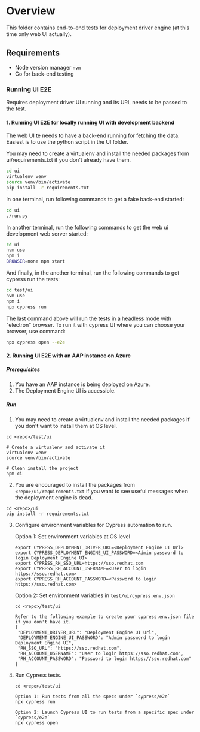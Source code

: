 # Overview

This folder contains end-to-end tests for deployment driver engine (at this time only web UI actually).

## Requirements

* Node version manager `nvm`
* Go for back-end testing

### Running UI E2E

Requires deployment driver UI running and its URL needs to be passed to the test.

#### 1. Running UI E2E for locally running UI with development backend

The web UI te needs to have a back-end running for fetching the data. Easiest is to use the python script in the UI folder.

You may need to create a virtualenv and install the needed packages from ui/requirements.txt if you don't already have them.

```sh
cd ui
virtualenv venv
source venv/bin/activate
pip install -r requirements.txt
```

In one terminal, run following commands to get a fake back-end started:

```sh
cd ui
./run.py
```

In another terminal, run the following commands to get the web ui development web server started:

```sh
cd ui
nvm use
npm i
BROWSER=none npm start
```

And finally, in the another terminal, run the following commands to get cypress run the tests:

```sh
cd test/ui
nvm use
npm i
npx cypress run
```

The last command above will run the tests in a headless mode with "electron" browser. To run it with cypress UI where you can choose your browser, use command:

```sh
npx cypress open --e2e
```

#### 2. Running UI E2E with an AAP instance on Azure

##### Prerequisites

1. You have an AAP instance is being deployed on Azure.
2. The Deployment Engine UI is accessible.

##### Run

1. You may need to create a virtualenv and install the needed packages if you don't want to install them at OS level.

```shell
cd <repo>/test/ui

# Create a virtualenv and activate it
virtualenv venv
source venv/bin/activate

# Clean install the project
npm ci
```

2. You are encouraged to install the packages from `<repo>/ui/requirements.txt` if you want to see useful messages when the deployment engine is dead.

```shell
cd <repo>/ui
pip install -r requirements.txt
```

3. Configure environment variables for Cypress automation to run.

   Option 1: Set environment variables at OS level
   ```shell
   export CYPRESS_DEPLOYMENT_DRIVER_URL=<Deployment Engine UI Url>
   export CYPRESS_DEPLOYMENT_ENGINE_UI_PASSWORD=<Admin password to login Deployment Engine UI>
   export CYPRESS_RH_SSO_URL=https://sso.redhat.com
   export CYPRESS_RH_ACCOUNT_USERNAME=<User to login https://sso.redhat.com>
   export CYPRESS_RH_ACCOUNT_PASSWORD=<Password to login https://sso.redhat.com>
   ```
   Option 2: Set environment variables in `test/ui/cypress.env.json`

   ```shell
   cd <repo>/test/ui
   
   Refer to the following example to create your cypress.env.json file if you don't have it.
   {
    "DEPLOYMENT_DRIVER_URL": "Deployment Engine UI Url",
    "DEPLOYMENT_ENGINE_UI_PASSWORD": "Admin password to login Deployment Engine UI",
    "RH_SSO_URL": "https://sso.redhat.com",
    "RH_ACCOUNT_USERNAME": "User to login https://sso.redhat.com",
    "RH_ACCOUNT_PASSWORD": "Password to login https://sso.redhat.com"
   }
   ```

4. Run Cypress tests.

   ```shell
   cd <repo>/test/ui
   
   Option 1: Run tests from all the specs under `cypress/e2e`
   npx cypress run

   Option 2: Launch Cypress UI to run tests from a specific spec under `cypress/e2e`
   npx cypress open
   ```
